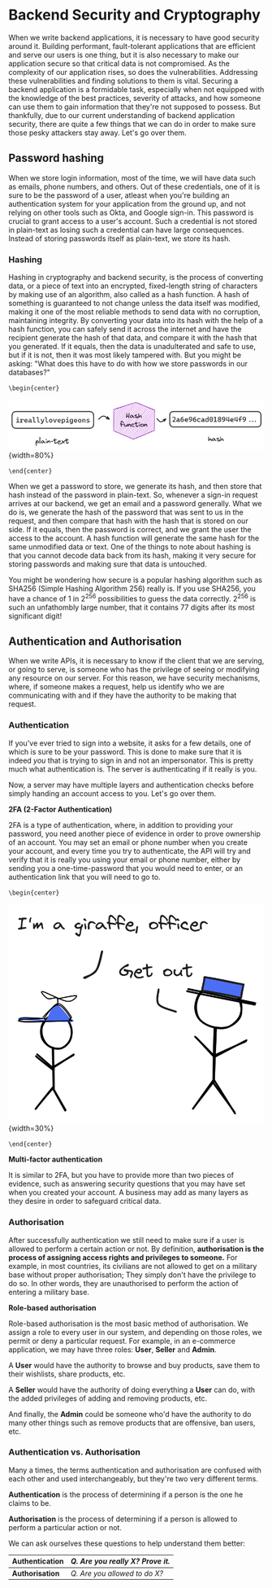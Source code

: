 # Backend Security and Cryptography
When we write backend applications, it is necessary to have good security around it. Building performant, fault-tolerant applications that are efficient and serve our users is one thing, but it is also necessary to make our application secure so that critical data is not compromised. As the complexity of our application rises, so does the vulnerabilities. Addressing these vulnerabilities and finding solutions to them is vital. Securing a backend application is a formidable task, especially when not equipped with the knowledge of the best practices, severity of attacks, and how someone can use them to gain information that they're not supposed to possess. But thankfully, due to our current understanding of backend application security, there are quite a few things that we can do in order to make sure those pesky attackers stay away. Let's go over them.

## Password hashing
When we store login information, most of the time, we will have data such as emails, phone numbers, and others. Out of these credentials, one of it is sure to be the password of a user, atleast when you're building an authentication system for your application from the ground up, and not relying on other tools such as Okta, and Google sign-in. This password is crucial to grant access to a user's account. Such a credential is not stored in plain-text as losing such a credential can have large consequences. Instead of storing passwords itself as plain-text, we store its hash.

### Hashing
Hashing in cryptography and backend security, is the process of converting data, or a piece of text into an encrypted, fixed-length string of characters by making use of an algorithm, also called as a hash function. A hash of something is guaranteed to not change unless the data itself was modified, making it one of the most reliable methods to send data with no corruption, maintaining integrity. By converting your data into its hash with the help of a hash function, you can safely send it across the internet and have the recipient generate the hash of that data, and compare it with the hash that you generated. If it equals, then the data is unadulterated and safe to use, but if it is not, then it was most likely tampered with. But you might be asking: "What does this have to do with how we store passwords in our databases?"

```{=latex}
\begin{center}
```
![Hashing in action](src/book/images/4.1.png){width=80%}
```{=latex}
\end{center}
```

When we get a password to store, we generate its hash, and then store that hash instead of the password in plain-text. So, whenever a sign-in request arrives at our  backend, we get an email and a password generally. What we do is, we generate the hash of the password that was sent to us in the request, and then compare that hash with the hash that is stored on our side. If it equals, then the password is correct, and we grant the user the access to the account. A hash function will generate the same hash for the same unmodified data or text. One of the things to note about hashing is that you cannot decode data back from its hash, making it very secure for storing passwords and making sure that data is untouched.

You might be wondering how secure is a popular hashing algorithm such as SHA256 (Simple Hashing Algorithm 256) really is. If you use SHA256, you have a chance of 1 in $2^{256}$ possibilities to guess the data correctly. $2^{256}$ is such an unfathombly large number, that it contains 77 digits after its most significant digit!

## Authentication and Authorisation

When we write APIs, it is necessary to know if the client that we are serving, or going to serve, is someone who has the privilege of seeing or modifying any resource on our server. For this reason, we have security mechanisms, where, if someone makes a request, help us identify who we are communicating with and if they have the authority to be making that request.

### Authentication
If you've ever tried to sign into a website, it asks for a few details, one of which is sure to be your password. This is done to make sure that it is indeed *you* that is trying to sign in and not an impersonator. This is pretty much what authentication is. The server is authenticating if it really is you.

Now, a server may have multiple layers and authentication checks before simply handing an account access to you. Let's go over them.

**2FA (2-Factor Authentication)**

2FA is a type of authentication, where, in addition to providing your password, you need another piece of evidence in order to prove ownership of an account. You may set an email or phone number when you create your account, and every time you try to authenticate, the API will try and verify that it is really you using your email or phone number, either by sending you a one-time-password that you would need to enter, or an authentication link that you will need to go to.

```{=latex}
\begin{center}
```
![Sam fails an authentication check](src/book/images/4.2.png){width=30%}
```{=latex}
\end{center}
```

**Multi-factor authentication**

It is similar to 2FA, but you have to provide more than two pieces of evidence, such as answering security questions that you may have set when you created your account. A business may add as many layers as they desire in order to safeguard critical data.

### Authorisation
After successfully authentication we still need to make sure if a user is allowed to perform a certain action or not. By definition, **authorisation is the process of assigning access rights and privileges to someone.** For example, in most countries, its civilians are not allowed to get on a military base without proper authorisation; They simply don't have the privilege to do so. In other words, they are unauthorised to perform the action of entering a military base.

**Role-based authorisation**

Role-based authorisation is the most basic method of authorisation. We assign a role to every user in our system, and depending on those roles, we permit or deny a particular request. For example, in an e-commerce application, we may have three roles: **User**, **Seller** and **Admin**.

A **User** would have the authority to browse and buy products, save them to their wishlists, share products, etc.

A **Seller** would have the authority of doing everything a **User** can do, with the added privileges of adding and removing products, etc.

And finally, the **Admin** could be someone who'd have the authority to do many other things such as remove products that are offensive, ban users, etc.

### Authentication vs. Authorisation

Many a times, the terms authentication and authorisation are confused with each other and used interchangeably, but they're two very different terms. 

**Authentication** is the process of determining if a person is the one he claims to be.

**Authorisation** is the process of determining if a person is allowed to perform a particular action or not.

We can ask ourselves these questions to help understand them better:

**Authentication** | *Q. Are you really X? Prove it.*
------------------ |   --------------------------
**Authorisation**  | *Q. Are you allowed to do X?*
